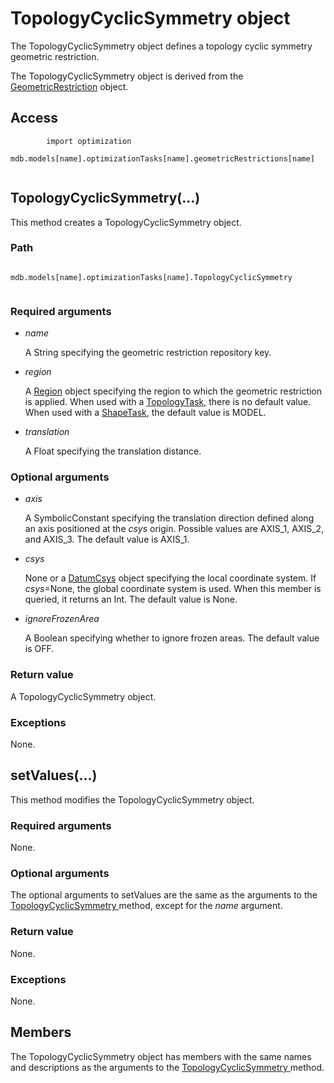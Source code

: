 # TopologyCyclicSymmetry object

The TopologyCyclicSymmetry object defines a topology cyclic symmetry geometric restriction.

The TopologyCyclicSymmetry object is derived from the [GeometricRestriction](https://help.3ds.com/2022/english/DSSIMULIA_Established/SIMACAEKERRefMap/simaker-c-geometricrestrictionpyc.htm?ContextScope=all) object.

## Access

```
        import optimization
        mdb.models[name].optimizationTasks[name].geometricRestrictions[name]
      
```

## TopologyCyclicSymmetry(...)



This method creates a TopologyCyclicSymmetry object.



### Path

```
          mdb.models[name].optimizationTasks[name].TopologyCyclicSymmetry
        
```

### Required arguments

- *name*

  A String specifying the geometric restriction repository key.

- *region*

  A [Region](https://help.3ds.com/2022/english/DSSIMULIA_Established/SIMACAEKERRefMap/simaker-c-regionpyc.htm?ContextScope=all) object specifying the region to which the geometric restriction is applied. When used with a [TopologyTask](https://help.3ds.com/2022/english/DSSIMULIA_Established/SIMACAEKERRefMap/simaker-c-topologytaskpyc.htm?ContextScope=all), there is no default value. When used with a [ShapeTask](https://help.3ds.com/2022/english/DSSIMULIA_Established/SIMACAEKERRefMap/simaker-c-shapetaskpyc.htm?ContextScope=all), the default value is MODEL.

- *translation*

  A Float specifying the translation distance.

### Optional arguments

- *axis*

  A SymbolicConstant specifying the translation direction defined along an axis positioned at the *csys* origin. Possible values are AXIS_1, AXIS_2, and AXIS_3. The default value is AXIS_1.

- *csys*

  None or a [DatumCsys](https://help.3ds.com/2022/english/DSSIMULIA_Established/SIMACAEKERRefMap/simaker-c-datumcsyspyc.htm?ContextScope=all) object specifying the local coordinate system. If *csys*=None, the global coordinate system is used. When this member is queried, it returns an Int. The default value is None.

- *ignoreFrozenArea*

  A Boolean specifying whether to ignore frozen areas. The default value is OFF.

### Return value

A TopologyCyclicSymmetry object.

### Exceptions

None.



## setValues(...)



This method modifies the TopologyCyclicSymmetry object.



### Required arguments

None.

### Optional arguments

The optional arguments to setValues are the same as the arguments to the [TopologyCyclicSymmetry ](https://help.3ds.com/2022/english/DSSIMULIA_Established/SIMACAEKERRefMap/simaker-c-topologycyclicsymmetrypyc.htm?ContextScope=all#simaker-topologycyclicsymmetrytopologycyclicsymmetrypyc)method, except for the *name* argument.

### Return value

None.

### Exceptions

None.



## Members

The TopologyCyclicSymmetry object has members with the same names and descriptions as the arguments to the [TopologyCyclicSymmetry ](https://help.3ds.com/2022/english/DSSIMULIA_Established/SIMACAEKERRefMap/simaker-c-topologycyclicsymmetrypyc.htm?ContextScope=all#simaker-topologycyclicsymmetrytopologycyclicsymmetrypyc)method.